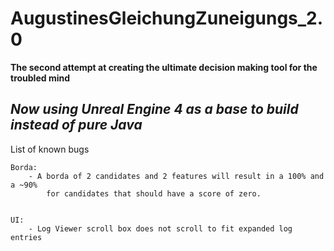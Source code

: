 # AugustinesGleichungZuneigungs_2.0
**The second attempt at creating the ultimate decision making tool for the troubled mind**

*Now using Unreal Engine 4 as a base to build instead of pure Java*
-----------------------------------------------------------------------------

List of known bugs

	Borda:
		- A borda of 2 candidates and 2 features will result in a 100% and a ~90%
			for candidates that should have a score of zero.
		
	
	UI:
		- Log Viewer scroll box does not scroll to fit expanded log entries
		